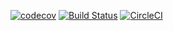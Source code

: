 [![codecov](https://codecov.io/gh/thomasrockhu/codecov-github-test/branch/boilerplate/graph/badge.svg)](https://codecov.io/gh/thomasrockhu/codecov-github-test)
[![Build Status](https://travis-ci.org/thomasrockhu/codecov-github-test.svg?branch=master)](https://travis-ci.org/thomasrockhu/codecov-github-test)
[![CircleCI](https://circleci.com/gh/thomasrockhu/codecov-github-test.svg?style=svg)](https://circleci.com/gh/thomasrockhu/codecov-github-test)
